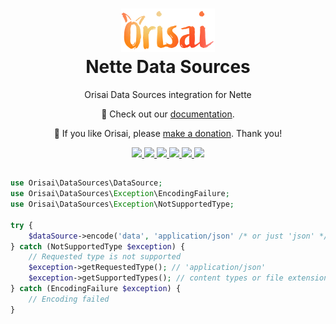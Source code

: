 <h1 align="center">
	<img src="https://github.com/orisai/.github/blob/main/images/repo_title.png?raw=true" alt="Orisai"/>
	<br/>
	Nette Data Sources
</h1>

<p align="center">
    Orisai Data Sources integration for Nette
</p>

<p align="center">
	📄 Check out our <a href="docs/README.md">documentation</a>.
</p>

<p align="center">
	💸 If you like Orisai, please <a href="https://orisai.dev/sponsor">make a donation</a>. Thank you!
</p>

<p align="center">
	<a href="https://github.com/orisai/nette-data-sources/actions?query=workflow%3ACI">
		<img src="https://github.com/orisai/nette-data-sources/workflows/CI/badge.svg">
	</a>
	<a href="https://coveralls.io/r/orisai/nette-data-sources">
		<img src="https://badgen.net/coveralls/c/github/orisai/nette-data-sources/v1.x?cache=300">
	</a>
	<a href="https://dashboard.stryker-mutator.io/reports/github.com/orisai/nette-data-sources/v1.x">
		<img src="https://badge.stryker-mutator.io/github.com/orisai/nette-data-sources/v1.x">
	</a>
	<a href="https://packagist.org/packages/orisai/nette-data-sources">
		<img src="https://badgen.net/packagist/dt/orisai/nette-data-sources?cache=3600">
	</a>
	<a href="https://packagist.org/packages/orisai/nette-data-sources">
		<img src="https://badgen.net/packagist/v/orisai/nette-data-sources?cache=3600">
	</a>
	<a href="https://choosealicense.com/licenses/mpl-2.0/">
		<img src="https://badgen.net/badge/license/MPL-2.0/blue?cache=3600">
	</a>
<p>

##

```php
use Orisai\DataSources\DataSource;
use Orisai\DataSources\Exception\EncodingFailure;
use Orisai\DataSources\Exception\NotSupportedType;

try {
	$dataSource->encode('data', 'application/json' /* or just 'json' */); // json-encoded string
} catch (NotSupportedType $exception) {
	// Requested type is not supported
	$exception->getRequestedType(); // 'application/json'
	$exception->getSupportedTypes(); // content types or file extensions, depending on what was requested
} catch (EncodingFailure $exception) {
	// Encoding failed
}
```
